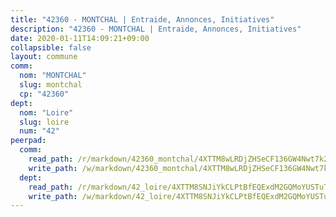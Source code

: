 ```yaml
---
title: "42360 - MONTCHAL | Entraide, Annonces, Initiatives"
description: "42360 - MONTCHAL | Entraide, Annonces, Initiatives"
date: 2020-01-11T14:09:21+09:00
collapsible: false
layout: commune
comm:
  nom: "MONTCHAL"
  slug: montchal
  cp: "42360"
dept:
  nom: "Loire"
  slug: loire
  num: "42"
peerpad:
  comm:
    read_path: /r/markdown/42360_montchal/4XTTM8wLRDjZHSeCF136GW4Nwt7k2xrVqMzJKJC2y6hNNUeYn
    write_path: /w/markdown/42360_montchal/4XTTM8wLRDjZHSeCF136GW4Nwt7k2xrVqMzJKJC2y6hNNUeYn-K3TgTpTmrGhtcFwdULXFA5pG8845R7GN99JoaoL894zkSVH1sJBMNnanRWi8B9F1NYBiRcUGBvpSo532hjno2sEXt5GbC7d7jna7QtaBVxrj3mYTzD4rcyaqJgupXfyBksD74SSA
  dept:
    read_path: /r/markdown/42_loire/4XTTM8SNJiYkCLPtBfEQExdM2GQMoYUSTuTytLrQfQVaaYJeW
    write_path: /w/markdown/42_loire/4XTTM8SNJiYkCLPtBfEQExdM2GQMoYUSTuTytLrQfQVaaYJeW-K3TgUi5YJecchkttgL3M6Pu99u8hH2akRrHDb4XXZXATCvGiyzrNbe23fQbzNYiKWDR2re6vQN4Gxv5BQ2dayjGg1AqxtpHRtgi6cm74UeqjVtXM2ZJFa6mvBKTRc4s3X6tJYycN
---
```


